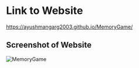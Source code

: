 # Link to Website
https://ayushmangarg2003.github.io/MemoryGame/

## Screenshot of Website
![MemoryGame](https://user-images.githubusercontent.com/105537793/212305797-b5b9af03-62b8-42ef-a0e7-d77aa9ba02f5.png)
